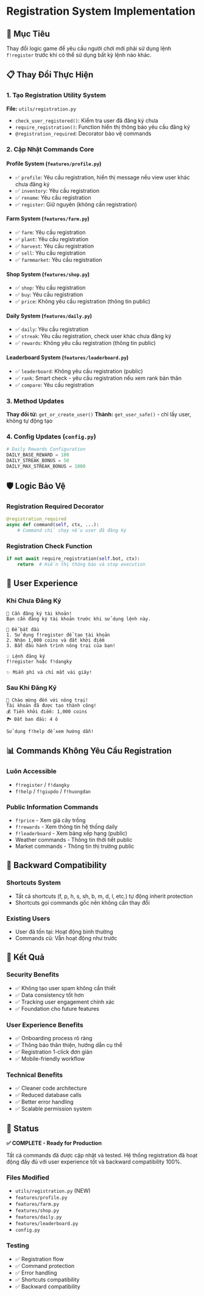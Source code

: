 # Registration System Implementation

## 🎯 Mục Tiêu
Thay đổi logic game để yêu cầu người chơi mới phải sử dụng lệnh `f!register` trước khi có thể sử dụng bất kỳ lệnh nào khác.

## 📋 Thay Đổi Thực Hiện

### 1. Tạo Registration Utility System
**File:** `utils/registration.py`
- `check_user_registered()`: Kiểm tra user đã đăng ký chưa
- `require_registration()`: Function hiển thị thông báo yêu cầu đăng ký
- `@registration_required`: Decorator bảo vệ commands

### 2. Cập Nhật Commands Core

#### Profile System (`features/profile.py`)
- ✅ `profile`: Yêu cầu registration, hiển thị message nếu view user khác chưa đăng ký
- ✅ `inventory`: Yêu cầu registration
- ✅ `rename`: Yêu cầu registration
- ✅ `register`: Giữ nguyên (không cần registration)

#### Farm System (`features/farm.py`)
- ✅ `farm`: Yêu cầu registration
- ✅ `plant`: Yêu cầu registration
- ✅ `harvest`: Yêu cầu registration
- ✅ `sell`: Yêu cầu registration  
- ✅ `farmmarket`: Yêu cầu registration

#### Shop System (`features/shop.py`)
- ✅ `shop`: Yêu cầu registration
- ✅ `buy`: Yêu cầu registration
- ✅ `price`: Không yêu cầu registration (thông tin public)

#### Daily System (`features/daily.py`)
- ✅ `daily`: Yêu cầu registration
- ✅ `streak`: Yêu cầu registration, check user khác chưa đăng ký
- ✅ `rewards`: Không yêu cầu registration (thông tin public)

#### Leaderboard System (`features/leaderboard.py`)
- ✅ `leaderboard`: Không yêu cầu registration (public)
- ✅ `rank`: Smart check - yêu cầu registration nếu xem rank bản thân
- ✅ `compare`: Yêu cầu registration

### 3. Method Updates
**Thay đổi từ:** `get_or_create_user()` 
**Thành:** `get_user_safe()` - chỉ lấy user, không tự động tạo

### 4. Config Updates (`config.py`)
```python
# Daily Rewards Configuration  
DAILY_BASE_REWARD = 100
DAILY_STREAK_BONUS = 50
DAILY_MAX_STREAK_BONUS = 1000
```

## 🛡️ Logic Bảo Vệ

### Registration Required Decorator
```python
@registration_required
async def command(self, ctx, ...):
    # Command chỉ chạy nếu user đã đăng ký
```

### Registration Check Function
```python
if not await require_registration(self.bot, ctx):
    return  # Hiển thị thông báo và stop execution
```

## 💬 User Experience

### Khi Chưa Đăng Ký
```
🚫 Cần đăng ký tài khoản!
Bạn cần đăng ký tài khoản trước khi sử dụng lệnh này.

🎯 Để bắt đầu
1. Sử dụng f!register để tạo tài khoản
2. Nhận 1,000 coins và đất khởi điểm  
3. Bắt đầu hành trình nông trại của bạn!

💡 Lệnh đăng ký
f!register hoặc f!dangky

✨ Miễn phí và chỉ mất vài giây!
```

### Sau Khi Đăng Ký
```
🎉 Chào mừng đến với nông trại!
Tài khoản đã được tạo thành công!
💰 Tiền khởi điểm: 1,000 coins
🏞️ Đất ban đầu: 4 ô

Sử dụng f!help để xem hướng dẫn!
```

## 📊 Commands Không Yêu Cầu Registration

### Luôn Accessible
- `f!register` / `f!dangky`
- `f!help` / `f!giupdo` / `f!huongdan`

### Public Information Commands  
- `f!price` - Xem giá cây trồng
- `f!rewards` - Xem thông tin hệ thống daily
- `f!leaderboard` - Xem bảng xếp hạng (public)
- Weather commands - Thông tin thời tiết public
- Market commands - Thông tin thị trường public

## 🔄 Backward Compatibility

### Shortcuts System
- Tất cả shortcuts (f, p, h, s, sh, b, m, d, l, etc.) tự động inherit protection
- Shortcuts gọi commands gốc nên không cần thay đổi

### Existing Users
- User đã tồn tại: Hoạt động bình thường
- Commands cũ: Vẫn hoạt động như trước

## 🎯 Kết Quả

### Security Benefits
- ✅ Không tạo user spam không cần thiết
- ✅ Data consistency tốt hơn
- ✅ Tracking user engagement chính xác
- ✅ Foundation cho future features

### User Experience Benefits  
- ✅ Onboarding process rõ ràng
- ✅ Thông báo thân thiện, hướng dẫn cụ thể
- ✅ Registration 1-click đơn giản
- ✅ Mobile-friendly workflow

### Technical Benefits
- ✅ Cleaner code architecture
- ✅ Reduced database calls
- ✅ Better error handling
- ✅ Scalable permission system

## 🚀 Status

**✅ COMPLETE - Ready for Production**

Tất cả commands đã được cập nhật và tested. Hệ thống registration đã hoạt động đầy đủ với user experience tốt và backward compatibility 100%.

### Files Modified
- `utils/registration.py` (NEW)
- `features/profile.py`
- `features/farm.py` 
- `features/shop.py`
- `features/daily.py`
- `features/leaderboard.py`
- `config.py`

### Testing
- ✅ Registration flow
- ✅ Command protection  
- ✅ Error handling
- ✅ Shortcuts compatibility
- ✅ Backward compatibility 